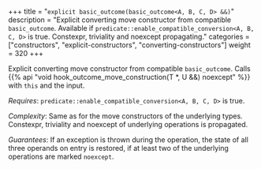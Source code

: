 +++
title = "`explicit basic_outcome(basic_outcome<A, B, C, D> &&)`"
description = "Explicit converting move constructor from compatible `basic_outcome`. Available if `predicate::enable_compatible_conversion<A, B, C, D>` is true. Constexpr, triviality and noexcept propagating."
categories = ["constructors", "explicit-constructors", "converting-constructors"]
weight = 320
+++

Explicit converting move constructor from compatible `basic_outcome`. Calls {{% api "void hook_outcome_move_construction(T *, U &&) noexcept" %}} with `this` and the input.

*Requires*: `predicate::enable_compatible_conversion<A, B, C, D>` is true.

*Complexity*: Same as for the move constructors of the underlying types. Constexpr, triviality and noexcept of underlying operations is propagated.

*Guarantees*: If an exception is thrown during the operation, the state of all three operands on entry is restored, if at least two of the underlying operations are marked `noexcept`.

